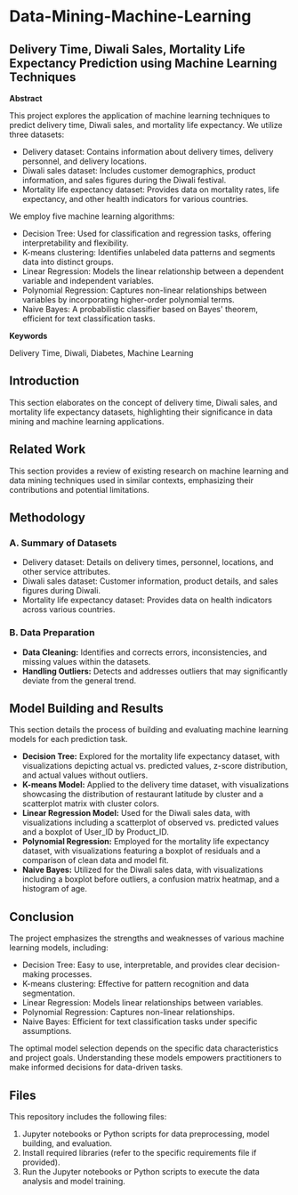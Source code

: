 # Data-Mining-Machine-Learning
## Delivery Time, Diwali Sales, Mortality Life Expectancy Prediction using Machine Learning Techniques

**Abstract**

This project explores the application of machine learning techniques to predict delivery time, Diwali sales, and mortality life expectancy. We utilize three datasets:

* Delivery dataset: Contains information about delivery times, delivery personnel, and delivery locations.
* Diwali sales dataset: Includes customer demographics, product information, and sales figures during the Diwali festival.
* Mortality life expectancy dataset: Provides data on mortality rates, life expectancy, and other health indicators for various countries.

We employ five machine learning algorithms:

* Decision Tree: Used for classification and regression tasks, offering interpretability and flexibility.
* K-means clustering: Identifies unlabeled data patterns and segments data into distinct groups.
* Linear Regression: Models the linear relationship between a dependent variable and independent variables.
* Polynomial Regression: Captures non-linear relationships between variables by incorporating higher-order polynomial terms.
* Naive Bayes: A probabilistic classifier based on Bayes' theorem, efficient for text classification tasks.

**Keywords**

Delivery Time, Diwali, Diabetes, Machine Learning

## Introduction

This section elaborates on the concept of delivery time, Diwali sales, and mortality life expectancy datasets, highlighting their significance in data mining and machine learning applications.

## Related Work

This section provides a review of existing research on machine learning and data mining techniques used in similar contexts, emphasizing their contributions and potential limitations.

## Methodology

### A. Summary of Datasets

* Delivery dataset: Details on delivery times, personnel, locations, and other service attributes.
* Diwali sales dataset: Customer information, product details, and sales figures during Diwali.
* Mortality life expectancy dataset: Provides data on health indicators across various countries.

### B. Data Preparation

* **Data Cleaning:** Identifies and corrects errors, inconsistencies, and missing values within the datasets.
* **Handling Outliers:** Detects and addresses outliers that may significantly deviate from the general trend.

## Model Building and Results

This section details the process of building and evaluating machine learning models for each prediction task.

* **Decision Tree:** Explored for the mortality life expectancy dataset, with visualizations depicting actual vs. predicted values, z-score distribution, and actual values without outliers.
* **K-means Model:** Applied to the delivery time dataset, with visualizations showcasing the distribution of restaurant latitude by cluster and a scatterplot matrix with cluster colors.
* **Linear Regression Model:** Used for the Diwali sales data, with visualizations including a scatterplot of observed vs. predicted values and a boxplot of User_ID by Product_ID.
* **Polynomial Regression:** Employed for the mortality life expectancy dataset, with visualizations featuring a boxplot of residuals and a comparison of clean data and model fit.
* **Naive Bayes:** Utilized for the Diwali sales data, with visualizations including a boxplot before outliers, a confusion matrix heatmap, and a histogram of age.

## Conclusion

The project emphasizes the strengths and weaknesses of various machine learning models, including:

* Decision Tree: Easy to use, interpretable, and provides clear decision-making processes.
* K-means clustering: Effective for pattern recognition and data segmentation.
* Linear Regression: Models linear relationships between variables.
* Polynomial Regression: Captures non-linear relationships.
* Naive Bayes: Efficient for text classification tasks under specific assumptions.

The optimal model selection depends on the specific data characteristics and project goals. Understanding these models empowers practitioners to make informed decisions for data-driven tasks.

## Files

This repository includes the following files:
1. Jupyter notebooks or Python scripts for data preprocessing, model building, and evaluation.
2. Install required libraries (refer to the specific requirements file if provided).
3. Run the Jupyter notebooks or Python scripts to execute the data analysis and model training.


